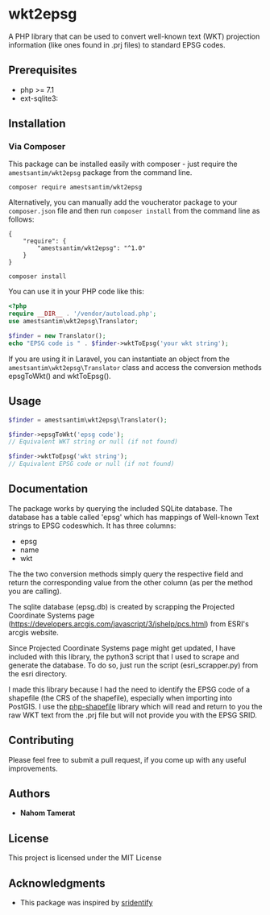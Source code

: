 # wkt2epsg

A PHP library that can be used to convert well-known text (WKT) projection information (like ones found in .prj files) to standard EPSG codes.

## Prerequisites

-   php >= 7.1
-   ext-sqlite3: 

## Installation


### Via Composer

This package can be installed easily with composer - just require the  `amestsantim/wkt2epsg`  package from the command line.

```
composer require amestsantim/wkt2epsg
```

Alternatively, you can manually add the voucherator package to your  `composer.json`  file and then run  `composer install`  from the command line as follows:
```
{
    "require": {
        "amestsantim/wkt2epsg": "^1.0"
    }
}
```
```
composer install
```

You can use it in your PHP code like this:
```php
<?php
require __DIR__ . '/vendor/autoload.php';
use amestsantim\wkt2epsg\Translator;

$finder = new Translator();
echo "EPSG code is " . $finder->wktToEpsg('your wkt string');
```
If you are using it in Laravel, you can instantiate an object from the `amestsantim\wkt2epsg\Translator` class and access the conversion methods epsgToWkt() and wktToEpsg().

## Usage

```php
$finder = amestsantim\wkt2epsg\Translator();

$finder->epsgToWkt('epsg code');
// Equivalent WKT string or null (if not found)

$finder->wktToEpsg('wkt string');
// Equivalent EPSG code or null (if not found)
```
## Documentation
The package works by querying the included SQLite database. The database has a table called 'epsg' which has mappings of Well-known Text strings to EPSG codeswhich. It has three columns:
-   epsg
-   name
-   wkt

The the two conversion methods simply query the respective field and return the corresponding value from the other column (as per the method you are calling).

The sqlite database (epsg.db) is created by scrapping the Projected Coordinate Systems page (https://developers.arcgis.com/javascript/3/jshelp/pcs.html) from ESRI's arcgis website.

Since Projected Coordinate Systems page might get updated, I have included with this library, the python3 script that I used to scrape and generate the database. To do so, just run the script (esri_scrapper.py) from the esri directory.

I made this library because I had the need to identify the EPSG code of a shapefile (the CRS of the shapefile), especially when importing into PostGIS. I use the [php-shapefile](https://gasparesganga.com/labs/php-shapefile/) library which will read and return to you the raw WKT text from the .prj file but will not provide you with the EPSG SRID.

## Contributing

Please feel free to submit a pull request, if you come up with any useful improvements.

## Authors

* **Nahom Tamerat**

## License

This project is licensed under the MIT License

## Acknowledgments

* This package was inspired by [sridentify](https://github.com/cmollet/sridentify)

